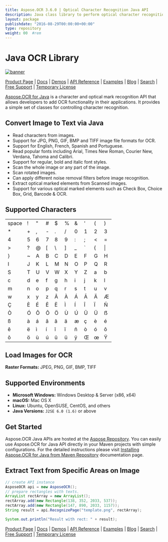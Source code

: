 ```yaml
---
title: Aspose.OCR 3.6.0 | Optical Character Recognition Java API
description: Java class library to perform optical character recognition (OCR) on JPEG, PNG, GIF, BMP & TIFF images. Extract English, French, Spanish & Portuguese via OCR.
layout: package
publishdate: "2016-08-29T00:00:00+00:00"
type: repository
weight: 00	#rem
---
```


# Java OCR Library

[![banner](../aspose_ocr-for-java-banner.png)](./)

[Product Page](https://products.aspose.com/ocr/java) | [Docs](https://docs.aspose.com/ocr/java/) | [Demos](https://products.aspose.app/ocr/family) | [API Reference](https://apireference.aspose.com/ocr/java) | [Examples](https://github.com/aspose-ocr/Aspose.OCR-for-Java) | [Blog](https://blog.aspose.com/category/ocr/) | [Search](https://search.aspose.com/) | [Free Support](https://forum.aspose.com/c/ocr) | [Temporary License](https://purchase.aspose.com/temporary-license)

[Aspose.OCR for Java](https://products.aspose.com/ocr/java) is a character and optical mark recognition API that allows developers to add OCR functionality in their applications. It provides a simple set of classes for controlling character recognition.

## Convert Image to Text via Java

- Read characters from images.
- Support for JPG, PNG, GIF, BMP and TIFF image file formats for OCR.
- Support for English, French, Spanish and Portuguese.
- Read popular fonts including Arial, Times New Roman, Courier New, Verdana, Tahoma and Calibri.
- Support for regular, bold and italic font styles.
- Scan the whole image or any part of the image.
- Scan rotated images.
- Can apply different noise removal filters before image recognition.
- Extract optical marked elements from Scanned images.
- Support for various optical marked elements such as Check Box, Choice Box, Grid, Barcode & OCR.

## Supported Characters

|   |   |   |   |   |   |   |   |   |   |
|---|---|---|---|---|---|---|---|---|---|
| space | ! | " | # | $ | % | & | ' | ( | ) |
| * | + | , | - | . | / | 0 | 1 | 2 | 3 |
| 4 | 5 | 6 | 7 | 8 | 9 | : | ; | < | = |
| > | ? | @ | [ | \ | ] | _ | ` | { | \| |
| } | ~ | A | B | C | D | E | F | G | H |
| I | J | K | L | M | N | O | P | Q | R |
| S | T | U | V | W | X | Y | Z | a | b |
| c | d | e | f | g | h | i | j | k | l |
| m | n | o | p | q | r | s | t | u | v |
| w | x | y | z | Â | À | Á | Ã | Ä | Æ |
| Ç | È | É | Ê | Ë | Ì | Í | Î | Ï | Ñ |
| Ò | Ó | Ô | Õ | Ö | Ù | Ú | Û | Ü | ẞ |
| ß | à | á | â | ã | ä | æ | ç | è | é |
| ê | ë | ì | í | î | ï | ñ | ò | ó | ô |
| õ | ö | ù | ú | û | ü | ÿ | Œ | œ | Ÿ |


## Load Images for OCR

**Raster Formats:** JPEG, PNG, GIF, BMP, TIFF

## Supported Environments

- **Microsoft Windows:** Windows Desktop & Server (x86, x64)
- **macOS:** Mac OS X
- **Linux:** Ubuntu, OpenSUSE, CentOS, and others
- **Java Versions:** `J2SE 6.0 (1.6)` or above

## Get Started

Aspose.OCR Java APIs are hosted at the [Aspose Repository](https://repository.aspose.com/ocr/). You can easily use Aspose.OCR for Java API directly in your Maven projects with simple configurations. For the detailed instructions please visit [Installing Aspose.OCR for Java from Maven Repository](https://docs.aspose.com/ocr/java/installation/) documentation page.

## Extract Text from Specific Areas on Image

```java
// create API instance
AsposeOCR api = new AsposeOCR();
// prepare rectangles with texts.
ArrayList rectArray = new ArrayList();
rectArray.add(new Rectangle(138, 352, 2033, 537));
rectArray.add(new Rectangle(147, 890, 2033, 1157));
String result = api.RecognizePage("template.png", rectArray);

System.out.println("Result with rect: " + result);
```

[Product Page](https://products.aspose.com/ocr/java) | [Docs](https://docs.aspose.com/ocr/java/) | [Demos](https://products.aspose.app/ocr/family) | [API Reference](https://apireference.aspose.com/ocr/java) | [Examples](https://github.com/aspose-ocr/Aspose.OCR-for-Java) | [Blog](https://blog.aspose.com/category/ocr/) | [Search](https://search.aspose.com/) | [Free Support](https://forum.aspose.com/c/ocr) | [Temporary License](https://purchase.aspose.com/temporary-license)
